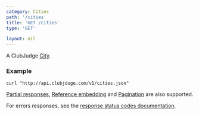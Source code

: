 ```yaml
---
category: Cities
path: '/cities'
title: 'GET /cities'
type: 'GET'

layout: nil
---
```


A ClubJudge [City](#event-model).

### Example

```
curl "http://api.clubjduge.com/v1/cities.json"
```

[Partial responses](#partial-responses), [Reference embedding](#reference-embedding)
and [Pagination](#pagination) are also supported.

For errors responses, see the [response status codes documentation](#response-status-codes).
